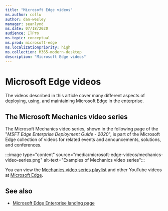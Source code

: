 ```yaml
---
title: "Microsoft Edge videos"
ms.author: collw
author: dan-wesley
manager: seanlynd
ms.date: 07/18/2020
audience: ITPro
ms.topic: conceptual
ms.prod: microsoft-edge
ms.localizationpriority: high
ms.collection: M365-modern-desktop
description: "Microsoft Edge videos"
---
```


# Microsoft Edge videos

The videos described in this article cover many different aspects of deploying, using, and maintaining Microsoft Edge in the enterprise.

## The Microsoft Mechanics video series

The Microsoft Mechanics video series, shown in the following page of the "*MSFT Edge Enterprise Deployment Guide - 2020*", is part of the Microsoft Edge collection of videos for related events and announcements, solutions, and conferences.

:::image type="content" source="media/microsoft-edge-videos/mechanics-video-series.png" alt-text="Examples of  Mechanics video series":::

You can view the [Mechanics video series playlist](https://www.youtube.com/playlist?list=PLXtHYVsvn_b-uXh1tMeYpT-0iD8tD3tFy) and other YouTube videos at [Microsoft Edge](https://www.youtube.com/channel/UCIGx7oT8p6-jUpOfg98yelA).

## See also

- [Microsoft Edge Enterprise landing page](https://aka.ms/EdgeEnterprise)